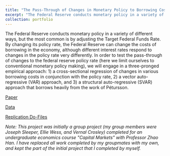 ```yaml
---
title: "The Pass-Through of Changes in Monetary Policy to Borrowing Costs"
excerpt: "The Federal Reserve conducts monetary policy in a variety of different ways, but the most common is by adjusting the Target Federal Funds Rate. By changing its policy rate, the Federal Reserve can change the costs of borrowing in the economy, although different interest rates respond to changes in the policy rate very differently. In order to test the pass-through of changes to the federal reserve policy rate (here we limit ourselves to conventional monetary policy making), we will engage in a three-pronged empirical approach: 1) a cross-sectional regression of changes in various borrowing costs in conjunction with the policy rate, 2) a vector auto-regressive (VAR) approach, and 3) a structural auto-regressive (SVAR) approach that borrows heavily from the work of Pétursson."
collection: portfolio
---
```

The Federal Reserve conducts monetary policy in a variety of different ways, but the most common is by adjusting the Target Federal Funds Rate. By changing its policy rate, the Federal Reserve can change the costs of borrowing in the economy, although different interest rates respond to changes in the policy rate very differently. In order to test the pass-through of changes to the federal reserve policy rate (here we limit ourselves to conventional monetary policy making), we will engage in a three-pronged empirical approach: 1) a cross-sectional regression of changes in various borrowing costs in conjunction with the policy rate, 2) a vector auto-regressive (VAR) approach, and 3) a structural auto-regressive (SVAR) approach that borrows heavily from the work of Pétursson.

[Paper](https://github.com/dkposthumus/danielposthumus.github.io/blob/581213813d0900a241f2d57cbe8066b0f3921bc4/_portfolio/pass-through_2022/final_paper.pdf)

[Data](https://github.com/dkposthumus/danielposthumus.github.io/tree/34bfdae58f4927741d93df5ed24076d06d3619a2/_portfolio/pass-through_2022/data)

[Replication Do-Files](https://github.com/dkposthumus/danielposthumus.github.io/tree/34bfdae58f4927741d93df5ed24076d06d3619a2/_portfolio/pass-through_2022/code)

*Note: This project was initially a group project (my group members were Joseph Sleeper, Ellie Wess, and Vernal Crosley) completed for an undergraduate economics course "Capital Markets" with Professor Zhao Han. I have replaced all work completed by my groupmates with my own, and kept the part of the initial project that I completed by myself.*